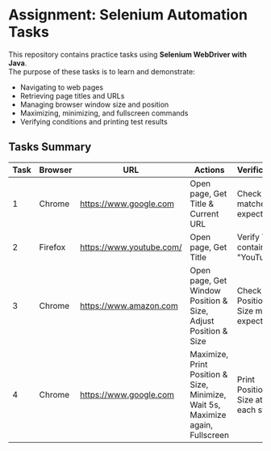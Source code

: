 # Assignment: Selenium Automation Tasks

This repository contains practice tasks using **Selenium WebDriver with Java**.  
The purpose of these tasks is to learn and demonstrate:

- Navigating to web pages
- Retrieving page titles and URLs
- Managing browser window size and position
- Maximizing, minimizing, and fullscreen commands
- Verifying conditions and printing test results

## Tasks Summary

| Task | Browser | URL | Actions | Verification | Result |
|------|---------|-----|---------|-------------|--------|
| 1 | Chrome | https://www.google.com | Open page, Get Title & Current URL | Check Title matches expected | ✅ Test Passed |
| 2 | Firefox | https://www.youtube.com/ | Open page, Get Title | Verify Title contains "YouTube" | ✅ Test Passed |
| 3 | Chrome | https://www.amazon.com | Open page, Get Window Position & Size, Adjust Position & Size | Check Position & Size match expected | ✅ Test Passed |
| 4 | Chrome | https://www.google.com | Maximize, Print Position & Size, Minimize, Wait 5s, Maximize again, Fullscreen | Print Position & Size at each state | ✅ Completed |
